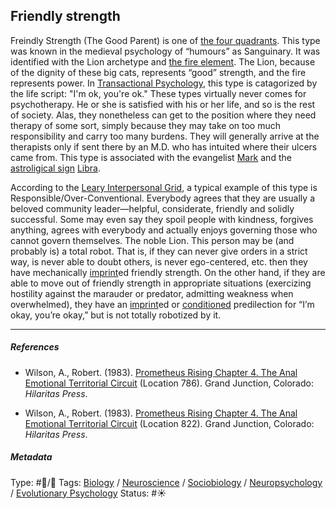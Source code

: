 ## Friendly strength

Freindly Strength (The Good Parent) is one of [the four quadrants](The%20four%20quadrants.md). This type was known in the medieval psychology of “humours” as Sanguinary. It was identified with the Lion archetype and [the fire element](The%20fire%20element.md). The Lion, because of the dignity of these big cats, represents “good” strength, and the fire represents power. In [Transactional Psychology](), this type is catagorized by the life script: "I'm ok, you're ok." These types virtually never comes for psychotherapy. He or she is satisfied with his or her life, and so is the rest of society. Alas, they nonetheless can get to the position where they need therapy of some sort, simply because they may take on too much responsibility and carry too many burdens. They will generally arrive at the therapists only if sent there by an M.D. who has intuited where their ulcers came from. This type is associated with the evangelist [Mark]() and the [astroligical sign]() [Libra]().

According to the [Leary Interpersonal Grid](Leary%20Interpersonal%20Grid.md), a typical example of this type is Responsible/Over-Conventional. Everybody agrees that they are usually a beloved community leader—helpful, considerate, friendly and solidly successful. Some may even say they spoil people with kindness, forgives anything, agrees with everybody and actually enjoys governing those who cannot govern themselves. The noble Lion. This person may be (and probably is) a total robot. That is, if they can never give orders in a strict way, is never able to doubt others, is never ego-centered, etc. then they have mechanically [imprint](Imprint.md)ed friendly strength. On the other hand, if they are able to move out of friendly strength in appropriate situations (exercizing hostility against the marauder or predator, admitting weakness when overwhelmed), they have an [imprint](Imprint.md)ed or [conditioned](Conditioning.md) predilection for “I’m okay, you’re okay,” but is not totally robotized by it.

---

##### References

* Wilson, A., Robert. (1983). [Prometheus Rising Chapter 4. The Anal Emotional Territorial Circuit](Prometheus%20Rising%20Chapter%204.%20The%20Anal%20Emotional%20Territorial%20Circuit.md) (Location 786). Grand Junction, Colorado: *Hilaritas Press*.

* Wilson, A., Robert. (1983). [Prometheus Rising Chapter 4. The Anal Emotional Territorial Circuit](Prometheus%20Rising%20Chapter%204.%20The%20Anal%20Emotional%20Territorial%20Circuit.md) (Location 822). Grand Junction, Colorado: *Hilaritas Press*.

##### Metadata

Type: #🔵/🔵 
Tags: [Biology]() / [Neuroscience](Neuroscience.md) / [Sociobiology]() / [Neuropsychology](Neuropsychology.md) / [Evolutionary Psychology]()
Status: #☀️ 
